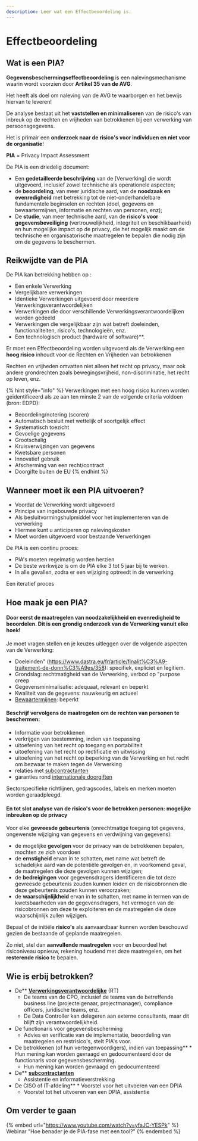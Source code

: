 ```yaml
---
description: Leer wat een Effectbeoordeling is.
---
```


# Effectbeoordeling

## Wat is een PIA?

**Gegevensbeschermingseffectbeoordeling** is een nalevingsmechanisme waarin wordt voorzien door **Artikel 35 van de AVG**.

Het heeft als doel om naleving van de AVG te waarborgen en het bewijs hiervan te leveren!

De analyse bestaat uit het **vaststellen en minimaliseren** van de risico's van inbreuk op de rechten en vrijheden van betrokkenen bij een verwerking van persoonsgegevens.

Het is primair een **onderzoek naar de risico's voor individuen en niet voor de organisatie**!

**PIA** = Privacy Impact Assessment

De PIA is een driedelig document:

* Een **gedetailleerde beschrijving** van de [Verwerking] die wordt uitgevoerd, inclusief zowel technische als operationele aspecten;
* de **beoordeling**, van meer juridische aard, van de **noodzaak en evenredigheid** met betrekking tot de niet-onderhandelbare fundamentele beginselen en rechten (doel, gegevens en bewaartermijnen, informatie en rechten van personen, enz);
* De **studie**, van meer technische aard, van de **risico's voor gegevensbeveiliging** (vertrouwelijkheid, integriteit en beschikbaarheid) en hun mogelijke impact op de privacy, die het mogelijk maakt om de technische en organisatorische maatregelen te bepalen die nodig zijn om de gegevens te beschermen.

## Reikwijdte van de PIA

De PIA kan betrekking hebben op :

* Eén enkele Verwerking
* Vergelijkbare verwerkingen
* Identieke Verwerkingen uitgevoerd door meerdere Verwerkingsverantwoordelijken
* Verwerkingen die door verschillende Verwerkingsverantwoordelijken worden gedeeld
* Verwerkingen die vergelijkbaar zijn wat betreft doeleinden, functionaliteiten, risico's, technologieën, enz.
* Een technologisch product (hardware of software)**.

Er moet een Effectbeoordeling worden uitgevoerd als de Verwerking een **hoog risico** inhoudt voor de Rechten en Vrijheden van betrokkenen &#x20;

Rechten en vrijheden omvatten niet alleen het recht op privacy, maar ook andere grondrechten zoals bewegingsvrijheid, non-discriminatie, het recht op leven, enz.

{% hint style="info" %}
Verwerkingen met een hoog risico kunnen worden geïdentificeerd als ze aan ten minste 2 van de volgende criteria voldoen (bron: EDPD):

* &#x20;Beoordeling/notering (scoren)
* Automatisch besluit met wettelijk of soortgelijk effect
* Systematisch toezicht
* Gevoelige gegevens
* Grootschalig
* Kruisverwijzingen van gegevens
* Kwetsbare personen
* Innovatief gebruik
* Afscherming van een recht/contract
* Doorgifte buiten de EU
{% endhint %}

## Wanneer moet ik een PIA uitvoeren?

* Voordat de Verwerking wordt uitgevoerd
* Principe van ingebouwde privacy
* Als besluitvormingshulpmiddel voor het implementeren van de verwerking
* Hiermee kunt u anticiperen op nalevingskosten
* Moet worden uitgevoerd voor bestaande Verwerkingen

De PIA is een continu proces:

* PIA's moeten regelmatig worden herzien
* De beste werkwijze is om de PIA elke 3 tot 5 jaar bij te werken.
* In alle gevallen, zodra er een wijziging optreedt in de verwerking

Een iteratief proces

## Hoe maak je een PIA?

#### Door eerst de **maatregelen van noodzakelijkheid en evenredigheid** te beoordelen. Dit is een grondig onderzoek van de Verwerking vanuit elke hoek!

Je moet vragen stellen en je keuzes uitleggen over de volgende aspecten van de Verwerking:

* Doeleinden" (https://www.dastra.eu/fr/article/finalit%C3%A9-traitement-de-donn%C3%A9es/358): specifiek, expliciet en legitiem.
* Grondslag: rechtmatigheid van de Verwerking, verbod op "purpose creep
* Gegevensminimalisatie: adequaat, relevant en beperkt
* Kwaliteit van de gegevens: nauwkeurig en actueel
* [Bewaartermijnen](https://www.dastra.eu/fr/article/dur%C3%A9e-de-conservation-des-donn%C3%A9es-personnelles/364): beperkt

#### Beschrijf vervolgens de **maatregelen om de rechten van personen te beschermen:**

* Informatie voor betrokkenen
* verkrijgen van toestemming, indien van toepassing
* uitoefening van het recht op toegang en portabiliteit
* uitoefening van het recht op rectificatie en uitwissing
* uitoefening van het recht op beperking van de Verwerking en het recht om bezwaar te maken tegen de Verwerking
* relaties met [subcontractanten](https://www.dastra.eu/fr/article/sous-traitant/388)
* garanties rond [internationale doorgiften](https://www.dastra.eu/fr/article/transfert-de-donnees-a-caractere-personnel/410)

Sectorspecifieke richtlijnen, gedragscodes, labels en merken moeten worden geraadpleegd.

#### En tot slot **analyse van de risico's voor de betrokken personen**: mogelijke inbreuken op de privacy

Voor elke **gevreesde gebeurtenis** (onrechtmatige toegang tot gegevens, ongewenste wijziging van gegevens en verdwijning van gegevens):

* de mogelijke **gevolgen** voor de privacy van de betrokkenen bepalen, mochten ze zich voordoen
* de **ernstigheid** ervan in te schatten, met name wat betreft de schadelijke aard van de potentiële gevolgen en, in voorkomend geval, de maatregelen die deze gevolgen kunnen wijzigen;
* de **bedreigingen** voor gegevensdragers identificeren die tot deze gevreesde gebeurtenis zouden kunnen leiden en de risicobronnen die deze gebeurtenis zouden kunnen veroorzaken;
* de **waarschijnlijkheid** ervan in te schatten, met name in termen van de kwetsbaarheden van de gegevensdragers, het vermogen van de risicobronnen om deze te exploiteren en de maatregelen die deze waarschijnlijk zullen wijzigen.

Bepaal of de initiële **risico's** als aanvaardbaar kunnen worden beschouwd gezien de bestaande of geplande maatregelen.

Zo niet, stel dan **aanvullende maatregelen** voor en beoordeel het risiconiveau opnieuw, rekening houdend met deze maatregelen, om het **resterende risico** te bepalen.

## Wie is erbij betrokken?

* De** [**Verwerkingsverantwoordelijke**](https://www.dastra.eu/fr/article/responsable-de-traitement/392) (RT)
  * De teams van de CPO, inclusief de teams van de betreffende business line (projecteigenaar, projectmanager), compliance officers, juridische teams, enz.
  * De Data Controller kan delegeren aan externe consultants, maar dit blijft zijn verantwoordelijkheid.
* De functionaris voor gegevensbescherming
  * Advies en verificatie van de implementatie, beoordeling van maatregelen en restrisico's, stelt PIA's voor.
* De betrokkenen (of hun vertegenwoordigers), indien van toepassing** * Hun mening kan worden gevraagd en gedocumenteerd door de functionaris voor gegevensbescherming.
  * Hun mening kan worden gevraagd en gedocumenteerd
* De** [**subcontractanten**](https://www.dastra.eu/fr/article/sous-traitant/388)
  * Assistentie en informatieverstrekking
* De CISO of IT-afdeling** * Voorstel voor het uitvoeren van een DPIA
  * Voorstel tot het uitvoeren van een DPIA, assistentie



## Om verder te gaan

{% embed url="https://www.youtube.com/watch?v=yfaJC-YESPk" %}
Webinar "Hoe benader je de PIA-fase met een tool?"
{% endembed %}
